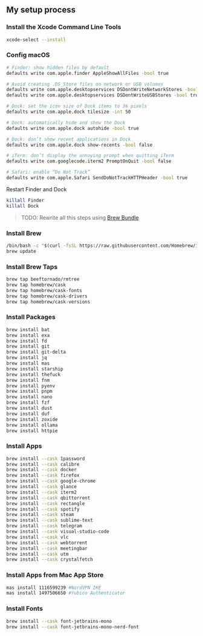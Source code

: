## My setup process

### Install the Xcode Command Line Tools
```sh
xcode-select --install
```

### Config macOS
```sh
# Finder: show hidden files by default
defaults write com.apple.finder AppleShowAllFiles -bool true

# Avoid creating .DS_Store files on network or USB volumes
defaults write com.apple.desktopservices DSDontWriteNetworkStores -bool true
defaults write com.apple.desktopservices DSDontWriteUSBStores -bool true

# Dock: set the icon size of Dock items to 36 pixels
defaults write com.apple.dock tilesize -int 50

# Dock: automatically hide and show the Dock
defaults write com.apple.dock autohide -bool true

# Dock: don’t show recent applications in Dock
defaults write com.apple.dock show-recents -bool false

# iTerm: don’t display the annoying prompt when quitting iTerm
defaults write com.googlecode.iterm2 PromptOnQuit -bool false

# Safari: enable “Do Not Track”
defaults write com.apple.Safari SendDoNotTrackHTTPHeader -bool true
```
Restart Finder and Dock
```sh
killall Finder
killall Dock
```

> TODO: Rewrite all this steps using [Brew Bundle](https://github.com/homebrew/homebrew-bundle)

### Install Brew
```sh
/bin/bash -c "$(curl -fsSL https://raw.githubusercontent.com/Homebrew/install/master/install.sh)"
brew update
```

### Install Brew Taps
```sh
brew tap beeftornado/rmtree
brew tap homebrew/cask
brew tap homebrew/cask-fonts
brew tap homebrew/cask-drivers
brew tap homebrew/cask-versions
```

### Install Packages
```sh
brew install bat
brew install exa
brew install fd
brew install git
brew install git-delta
brew install jq
brew install mas
brew install starship
brew install thefuck
brew install fnm
brew install pyenv
brew install pnpm
brew install nano
brew install fzf
brew install dust
brew install duf
brew install zoxide
brew install ollama
brew install httpie
```

### Install Apps
```sh
brew install --cask 1password
brew install --cask calibre
brew install --cask docker
brew install --cask firefox
brew install --cask google-chrome
brew install --cask glance
brew install --cask iterm2
brew install --cask qbittorrent
brew install --cask rectangle
brew install --cask spotify
brew install --cask steam
brew install --cask sublime-text
brew install --cask telegram
brew install --cask visual-studio-code
brew install --cask vlc
brew install --cask webtorrent
brew install --cask meetingbar
brew install --cask utm
brew install --cask crystalfetch
```

### Install Apps from Mac App Store
```sh
mas install 1116599239 #NordVPN IKE
mas install 1497506650 #Yubico Authenticator
```

### Install Fonts
```sh
brew install --cask font-jetbrains-mono
brew install --cask font-jetbrains-mono-nerd-font
```

